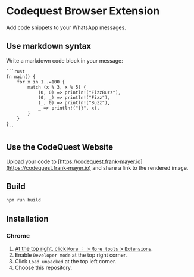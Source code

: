# Codequest Browser Extension

Add code snippets to your WhatsApp messages.

## Use markdown syntax

Write a markdown code block in your message:

<pre><code>```rust
fn main() {
    for x in 1..=100 {
        match (x % 3, x % 5) {
            (0, 0) => println!("FizzBuzz"),
            (0, _) => println!("Fizz"),
            (_, 0) => println!("Buzz"),
            _ => println!("{}", x),
        }
    }
}
```</code></pre>

## Use the CodeQuest Website

Upload your code to [https://codequest.frank-mayer.io](https://codequest.frank-mayer.io) and share a link to the rendered image.

## Build

```bash
npm run build
```

## Installation

### Chrome

1. [At the top right, click `More ⋮` > `More tools` > `Extensions`](chrome://extensions).
2. Enable `Developer mode` at the top right corner.
3. Click `Load unpacked` at the top left corner.
4. Choose this repository.
